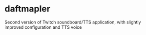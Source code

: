 # daftmapler
Second version of Twitch soundboard/TTS application, with slightly improved configuration and TTS voice
